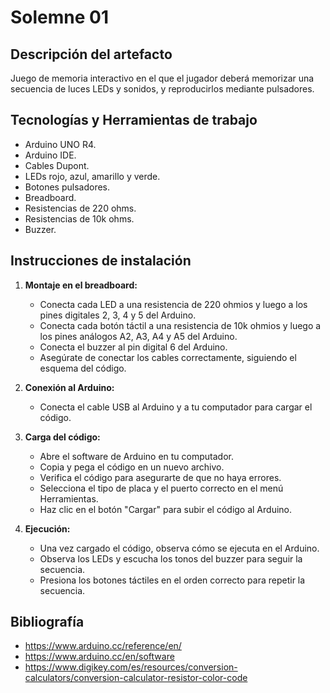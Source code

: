 # Solemne 01

## Descripción del artefacto

Juego de memoria interactivo en el que el jugador deberá memorizar una secuencia de luces LEDs y sonidos, y reproducirlos mediante pulsadores.

## Tecnologías y Herramientas de trabajo

- Arduino UNO R4.
- Arduino IDE.
- Cables Dupont.
- LEDs rojo, azul, amarillo y verde.
- Botones pulsadores.
- Breadboard.
- Resistencias de 220 ohms.
- Resistencias de 10k ohms.
- Buzzer.

## Instrucciones de instalación

1. **Montaje en el breadboard:**
   - Conecta cada LED a una resistencia de 220 ohmios y luego a los pines digitales 2, 3, 4 y 5 del Arduino.
   - Conecta cada botón táctil a una resistencia de 10k ohmios y luego a los pines análogos A2, A3, A4 y A5 del Arduino.
   - Conecta el buzzer al pin digital 6 del Arduino.
   - Asegúrate de conectar los cables correctamente, siguiendo el esquema del código.

2. **Conexión al Arduino:**
   - Conecta el cable USB al Arduino y a tu computador para cargar el código.

3. **Carga del código:**
   - Abre el software de Arduino en tu computador.
   - Copia y pega el código en un nuevo archivo.
   - Verifica el código para asegurarte de que no haya errores.
   - Selecciona el tipo de placa y el puerto correcto en el menú Herramientas.
   - Haz clic en el botón "Cargar" para subir el código al Arduino.

4. **Ejecución:**
   - Una vez cargado el código, observa cómo se ejecuta en el Arduino.
   - Observa los LEDs y escucha los tonos del buzzer para seguir la secuencia.
   - Presiona los botones táctiles en el orden correcto para repetir la secuencia.

## Bibliografía

- <https://www.arduino.cc/reference/en/>
- <https://www.arduino.cc/en/software>
- <https://www.digikey.com/es/resources/conversion-calculators/conversion-calculator-resistor-color-code>
